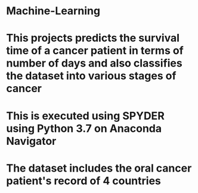 # Machine-Learning
# This projects predicts the survival time of a cancer patient in terms of number of days and also classifies the dataset into various stages of cancer
# This is executed using SPYDER using Python 3.7 on Anaconda Navigator
# The dataset includes the oral cancer patient's record of 4 countries
